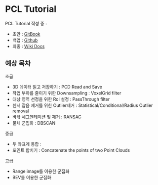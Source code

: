 # PCL Tutorial

PCL Tutorial 작성 중 : 
- 초안 : [GitBook](https://adioshun.gitbooks.io/pcl-tutorial/content/)
- 백업 : [Github](https://github.com/adioshun/gitBook_Tutorial_PCL)
- 최종 : [Wiki Docs](https://wikidocs.net/book/827)


## 예상 목차 

초급 
- 3D 데이터 읽고 저장하기 : PCD Read and Save 
- 작업 부하를 줄이기 위한 Downsampling : VoxelGrid filter
- 대상 영역 선정을 위한 RoI 설정 : PassThrough filter
- 센서 잡음 제거를 위한 Outlier제거 : Statistical/Conditional/Radius Outlier removal
- 바닦 세그멘테이션 및 제거 : RANSAC 
- 물체 군집화 : DBSCAN 




중급


- 두 좌표계 통합 : 
- 포인트 합치기 : Concatenate the points of two Point Clouds



고급 
- Range image를 이용한 군집화 
- BEV를 이용한 군집화 